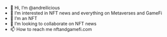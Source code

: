 - 👋 Hi, I’m @andreilicious
- 👀 I’m interested in NFT news and everything on Metaverses and GameFi
- 🌱 I’m an NFT
- 💞️ I’m looking to collaborate on NFT news
- 📫 How to reach me nftandgamefi.com

<!---
andreilicious/andreilicious is a ✨ special ✨ repository because its `README.md` (this file) appears on your GitHub profile.
You can click the Preview link to take a look at your changes.
--->
